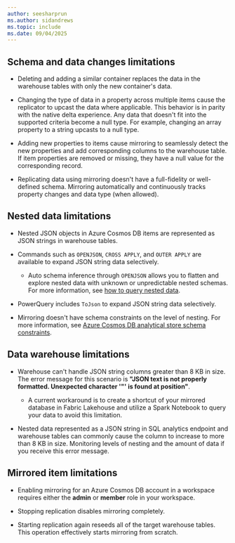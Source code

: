 ```yaml
---
author: seesharprun
ms.author: sidandrews
ms.topic: include
ms.date: 09/04/2025
---
```


## Schema and data changes limitations

- Deleting and adding a similar container replaces the data in the warehouse tables with only the new container's data.

- Changing the type of data in a property across multiple items cause the replicator to upcast the data where applicable. This behavior is in parity with the native delta experience. Any data that doesn't fit into the supported criteria become a null type. For example, changing an array property to a string upcasts to a null type.

- Adding new properties to items cause mirroring to seamlessly detect the new properties and add corresponding columns to the warehouse table. If item properties are removed or missing, they have a null value for the corresponding record.

- Replicating data using mirroring doesn't have a full-fidelity or well-defined schema. Mirroring automatically and continuously tracks property changes and data type (when allowed).

## Nested data limitations

- Nested JSON objects in Azure Cosmos DB items are represented as JSON strings in warehouse tables.

- Commands such as `OPENJSON`, `CROSS APPLY`, and `OUTER APPLY` are available to expand JSON string data selectively.

  - Auto schema inference through `OPENJSON` allows you to flatten and explore nested data with unknown or unpredictable nested schemas. For more information, see [how to query nested data](../../mirroring/azure-cosmos-db-how-to-query-nested.md).

- PowerQuery includes `ToJson` to expand JSON string data selectively.

- Mirroring doesn't have schema constraints on the level of nesting. For more information, see [Azure Cosmos DB analytical store schema constraints](/azure/cosmos-db/analytical-store-introduction#schema-constraints).

## Data warehouse limitations

- Warehouse can't handle JSON string columns greater than 8 KB in size. The error message for this scenario is **"JSON text is not properly formatted. Unexpected character '"' is found at position"**.

  - A current workaround is to create a shortcut of your mirrored database in Fabric Lakehouse and utilize a Spark Notebook to query your data to avoid this limitation.

- Nested data represented as a JSON string in SQL analytics endpoint and warehouse tables can commonly cause the column to increase to more than 8 KB in size. Monitoring levels of nesting and the amount of data if you receive this error message.

## Mirrored item limitations

- Enabling mirroring for an Azure Cosmos DB account in a workspace requires either the **admin** or **member** role in your workspace.

- Stopping replication disables mirroring completely.

- Starting replication again reseeds all of the target warehouse tables. This operation effectively starts mirroring from scratch.
